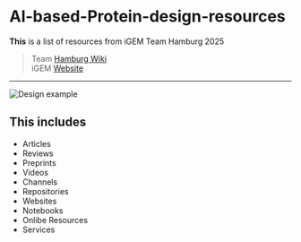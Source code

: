 # AI-based-Protein-design-resources

**This** is a list of resources from iGEM Team Hamburg 2025

> Team [Hamburg Wiki](https://2025.igem.wiki/hamburg/)  
> iGEM [Website](https://igem.org/)

---
![Design example](design#25.png)

##  This includes  
- Articles
- Reviews
- Preprints
- Videos
- Channels
- Repositories
- Websites
- Notebooks
- Onlibe Resources
- Services
